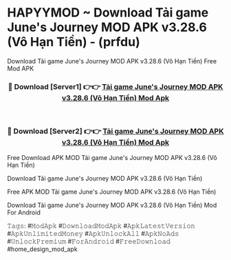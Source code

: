# HAPYYMOD ~ Download Tải game June's Journey MOD APK v3.28.6 (Vô Hạn Tiền) - (prfdu)
Download Tải game June's Journey MOD APK v3.28.6 (Vô Hạn Tiền) Free Mod APK

<div align="center">
<h3>🔴 Download [Server1] 👉👉 <a href="https://apk-comot.site?title=Tải_game_June's_Journey_MOD_APK_v3.28.6_(Vô_Hạn_Tiền)">Tải game June's Journey MOD APK v3.28.6 (Vô Hạn Tiền) Mod Apk</a></h3><br>

<h3>🔴 Download [Server2] 👉👉 <a href="https://apk-comot.site?title=Tải_game_June's_Journey_MOD_APK_v3.28.6_(Vô_Hạn_Tiền)">Tải game June's Journey MOD APK v3.28.6 (Vô Hạn Tiền) Mod Apk</a></h3>
</div>


Free Download APK MOD Tải game June's Journey MOD APK v3.28.6 (Vô Hạn Tiền)

Download Tải game June's Journey MOD APK v3.28.6 (Vô Hạn Tiền) 

Free APK MOD Tải game June's Journey MOD APK v3.28.6 (Vô Hạn Tiền) 

Download Tải game June's Journey MOD APK v3.28.6 (Vô Hạn Tiền) Mod For Android

𝚃𝚊𝚐𝚜: #𝙼𝚘𝚍𝙰𝚙𝚔 #𝙳𝚘𝚠𝚗𝚕𝚘𝚊𝚍𝙼𝚘𝚍𝙰𝚙𝚔 #𝙰𝚙𝚔𝙻𝚊𝚝𝚎𝚜𝚝𝚅𝚎𝚛𝚜𝚒𝚘𝚗 #𝙰𝚙𝚔𝚄𝚗𝚕𝚒𝚖𝚒𝚝𝚎𝚍𝙼𝚘𝚗𝚎𝚢 #𝙰𝚙𝚔𝚄𝚗𝚕𝚘𝚌𝚔𝙰𝚕𝚕 #𝙰𝚙𝚔𝙽𝚘𝙰𝚍𝚜 #𝚄𝚗𝚕𝚘𝚌𝚔𝙿𝚛𝚎𝚖𝚒𝚞𝚖 #𝙵𝚘𝚛𝙰𝚗𝚍𝚛𝚘𝚒𝚍 #𝙵𝚛𝚎𝚎𝙳𝚘𝚠𝚗𝚕𝚘𝚊𝚍 #home_design_mod_apk
